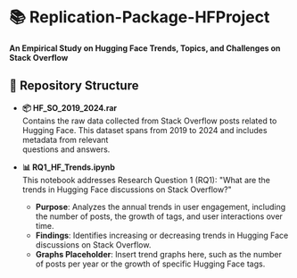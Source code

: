 # 📚 Replication-Package-HFProject
**An Empirical Study on Hugging Face Trends, Topics, and Challenges on Stack Overflow**

## 📂 Repository Structure

- **📦 HF_SO_2019_2024.rar**   
  Contains the raw data collected from Stack Overflow posts related to Hugging Face. This dataset spans from 2019 to 2024 and includes metadata from relevant         
  questions and answers.

- **📊 RQ1_HF_Trends.ipynb**  
  This notebook addresses Research Question 1 (RQ1): "What are the trends in Hugging Face discussions on Stack Overflow?"  
  - **Purpose**: Analyzes the annual trends in user engagement, including the number of posts, the growth of tags, and user interactions over time.
  - **Findings**: Identifies increasing or decreasing trends in Hugging Face discussions on Stack Overflow.
  - **Graphs Placeholder**: Insert trend graphs here, such as the number of posts per year or the growth of specific Hugging Face tags.
